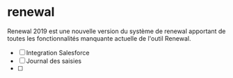 # renewal
Renewal 2019 est une nouvelle version du système de renewal apportant de toutes les fonctionnalités manquante actuelle de l'outil Renewal.

 - [ ] Integration Salesforce
 - [ ] Journal des saisies
 - [ ] 

<!--stackedit_data:
eyJoaXN0b3J5IjpbLTEyNzgyODExMjhdfQ==
-->